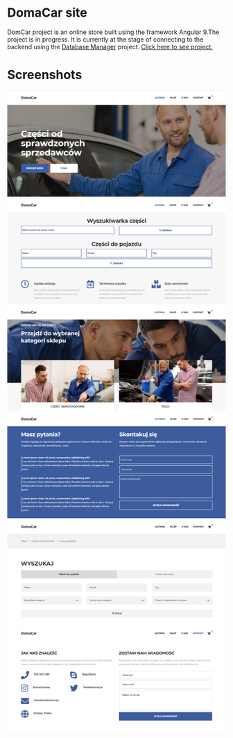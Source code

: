 # DomaCar site
DomCar project is an online store built using the framework Angular 9.The project is in progress. 
It is currently at the stage of connecting to the backend using the [Database Manager](https://github.com/Kosiarznerek/nestjs-database-manager) project. 
[Click here to see project.](https://kosiarznerek.github.io/angular-domacar-site)

# Screenshots
![Screenshot_0](https://raw.githubusercontent.com/Kosiarznerek/angular-domacar-site/master/screenshots/0.png)
![Screenshot_1](https://raw.githubusercontent.com/Kosiarznerek/angular-domacar-site/master/screenshots/1.png)
![Screenshot_2](https://raw.githubusercontent.com/Kosiarznerek/angular-domacar-site/master/screenshots/2.png)
![Screenshot_3](https://raw.githubusercontent.com/Kosiarznerek/angular-domacar-site/master/screenshots/3.png)
![Screenshot_4](https://raw.githubusercontent.com/Kosiarznerek/angular-domacar-site/master/screenshots/4.png)
![Screenshot_5](https://raw.githubusercontent.com/Kosiarznerek/angular-domacar-site/master/screenshots/5.png)
